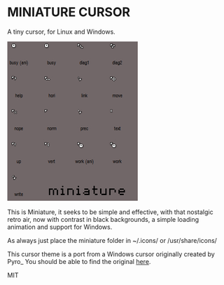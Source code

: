 # MINIATURE CURSOR 

A tiny cursor, for Linux and Windows.

![preview](previews/preview.png)

This is Miniature, it seeks to be simple and effective, with that nostalgic retro air, now with contrast in black backgrounds, a simple loading animation and support for Windows.

As always just place the miniature folder in ~/.icons/ or /usr/share/icons/

This cursor theme is a port from a Windows cursor originally created by Pyro_
You should be able to find the original [here](http://customize.org/cursor/50932).

MIT
